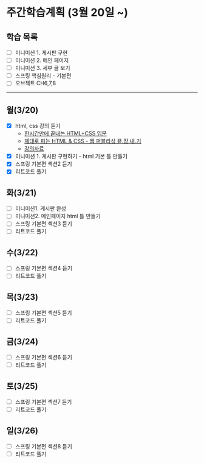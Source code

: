 # 주간학습계획 (3월 20일 ~)
## 학습 목록
- [ ] 미니미션 1. 게시판 구현
- [ ] 미니미션 2. 메인 페이지
- [ ] 미니미션 3. 세부 글 보기
- [ ] 스프링 핵심원리 - 기본편
- [ ] 오브젝트 CH6,7,8
____
## 월(3/20)
- [x] html, css 강의 듣기
    * [한시간만에 끝내는 HTML+CSS 입문](https://www.youtube.com/watch?v=cb7VlXqFla4)
    * [제대로 파는 HTML & CSS - 웹 퍼블리싱 끝.장.내.기](https://www.youtube.com/watch?v=TrC2x4N0XqY)
    * [강의자료](https://www.yalco.kr/lectures/html-css/)
- [x] 미니미션 1. 게시판 구현하기 - html 기본 틀 만들기
- [x] 스프링 기본편 섹션2 듣기
- [x] 리트코드 풀기

## 화(3/21)
- [ ] 미니미션1. 게시판 완성
- [ ] 미니미션2. 메인페이지 html 틀 만들기
- [ ] 스프링 기본편 섹션3 듣기
- [ ] 리트코드 풀기

## 수(3/22)
- [ ] 스프링 기본편 섹션4 듣기
- [ ] 리트코드 풀기

## 목(3/23)
- [ ] 스프링 기본편 섹션5 듣기
- [ ] 리트코드 풀기

## 금(3/24)
- [ ] 스프링 기본편 섹션6 듣기
- [ ] 리트코드 풀기

## 토(3/25)
- [ ] 스프링 기본편 섹션7 듣기
- [ ] 리트코드 풀기

## 일(3/26)
- [ ] 스프링 기본편 섹션8 듣기
- [ ] 리트코드 풀기